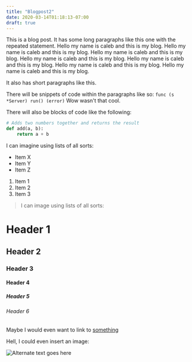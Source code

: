 ```yaml
---
title: "Blogpost2"
date: 2020-03-14T01:18:13-07:00
draft: true
---
```


This is a blog post. It has some long paragraphs like this one with the repeated statement. Hello my name is caleb and this is my blog. Hello my name is caleb and this is my blog. Hello my name is caleb and this is my blog. Hello my name is caleb and this is my blog. Hello my name is caleb and this is my blog. Hello my name is caleb and this is my blog. Hello my name is caleb and this is my blog.

It also has short paragraphs like this.

There will be snippets of code within the paragraphs like so: `func (s *Server) run() (error)` Wow wasn't that cool.

There will also be blocks of code like the following:

```python
# Adds two numbers together and returns the result
def add(a, b):
    return a + b
```

I can imagine using lists of all sorts:

- Item X
- Item Y
- Item Z

1. Item 1
2. Item 2
3. Item 3

> I can image using lists of all sorts:

# Header 1
## Header 2
### Header 3 
#### Header 4 ####
##### Header 5 #####
###### Header 6 ######

Maybe I would even want to link to [something](www.calebschoepp.com)

Hell, I could even insert an image:

![Alternate text goes here](/baby-yoda.jpeg)
